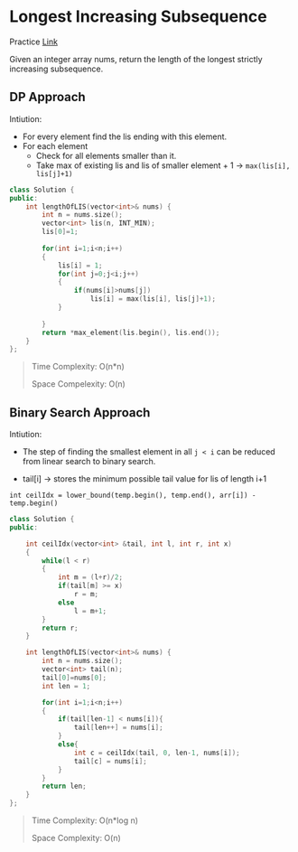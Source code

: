 # Longest Increasing Subsequence

Practice [Link](https://leetcode.com/problems/longest-increasing-subsequence/description/)

Given an integer array nums, return the length of the longest strictly increasing
subsequence.


## DP Approach

Intiution: 
- For every element find the lis ending with this element.
- For each element
  - Check for all elements smaller than it.
  - Take max of existing lis and lis of smaller element + 1 -> ```max(lis[i], lis[j]+1)```


```cpp
class Solution {
public:
    int lengthOfLIS(vector<int>& nums) {
        int n = nums.size();
        vector<int> lis(n, INT_MIN);
        lis[0]=1;
        
        for(int i=1;i<n;i++)
        {
            lis[i] = 1;
            for(int j=0;j<i;j++)
            {
                if(nums[i]>nums[j])
                    lis[i] = max(lis[i], lis[j]+1);
            }
                
        }
        return *max_element(lis.begin(), lis.end());
    }
};
```
> Time Complexity: O(n*n)
> 
> Space Compelexity: O(n)

## Binary Search Approach

Intiution: 

- The step of finding the smallest element in all ```j < i``` can be reduced from linear search to binary search.

- tail[i] -> stores the minimum possible tail value for lis of length i+1


```int ceilIdx = lower_bound(temp.begin(), temp.end(), arr[i]) - temp.begin()```

```cpp
class Solution {
public:

    int ceilIdx(vector<int> &tail, int l, int r, int x)
    {
        while(l < r)
        {
            int m = (l+r)/2;
            if(tail[m] >= x)
                r = m;
            else
                l = m+1;
        }
        return r;
    }

    int lengthOfLIS(vector<int>& nums) {
        int n = nums.size();
        vector<int> tail(n);
        tail[0]=nums[0];
        int len = 1;

        for(int i=1;i<n;i++)
        {
            if(tail[len-1] < nums[i]){
                tail[len++] = nums[i];
            }
            else{
                int c = ceilIdx(tail, 0, len-1, nums[i]);
                tail[c] = nums[i];
            }
        }
        return len;
    }
};
```


> Time Complexity: O(n*log n)
>
> Space Complexity: O(n)